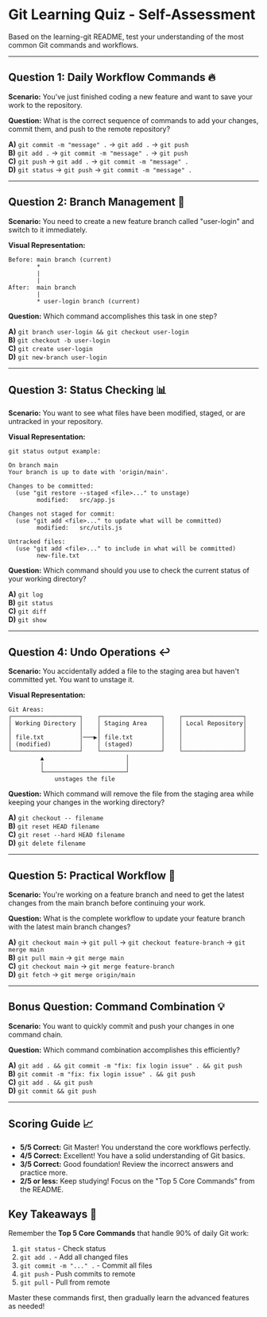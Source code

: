 # Git Learning Quiz - Self-Assessment

Based on the learning-git README, test your understanding of the most common Git commands and workflows.

---

## Question 1: Daily Workflow Commands 🔥

**Scenario:** You've just finished coding a new feature and want to save your work to the repository.

**Question:** What is the correct sequence of commands to add your changes, commit them, and push to the remote repository?

**A)** `git commit -m "message" .` → `git add .` → `git push`<br>
**B)** `git add .` → `git commit -m "message" .` → `git push`<br>
**C)** `git push` → `git add .` → `git commit -m "message" .`<br>
**D)** `git status` → `git push` → `git commit -m "message" .`<br>


---

## Question 2: Branch Management 🌿

**Scenario:** You need to create a new feature branch called "user-login" and switch to it immediately.

**Visual Representation:**
```
Before: main branch (current)
        *
        |
        |
After:  main branch
        |
        * user-login branch (current)
```

**Question:** Which command accomplishes this task in one step?

**A)** `git branch user-login && git checkout user-login`<br>
**B)** `git checkout -b user-login`<br>
**C)** `git create user-login`<br>
**D)** `git new-branch user-login`<br>


---

## Question 3: Status Checking 📊

**Scenario:** You want to see what files have been modified, staged, or are untracked in your repository.

**Visual Representation:**
```
git status output example:

On branch main
Your branch is up to date with 'origin/main'.

Changes to be committed:
  (use "git restore --staged <file>..." to unstage)
        modified:   src/app.js

Changes not staged for commit:
  (use "git add <file>..." to update what will be committed)
        modified:   src/utils.js

Untracked files:
  (use "git add <file>..." to include in what will be committed)
        new-file.txt
```

**Question:** Which command should you use to check the current status of your working directory?

**A)** `git log`<br>
**B)** `git status`<br>
**C)** `git diff`<br>
**D)** `git show`<br>

---

## Question 4: Undo Operations ↩️

**Scenario:** You accidentally added a file to the staging area but haven't committed yet. You want to unstage it.

**Visual Representation:**
```
Git Areas:
┌───────────────────┐    ┌─────────────────┐    ┌─────────────────┐
│ Working Directory │    │ Staging Area    │    │ Local Repository│
│                   │    │                 │    │                 │
│ file.txt          │───▶│ file.txt        │    │                 │
│ (modified)        │    │ (staged)        │    │                 │
└───────────────────┘    └─────────────────┘    └─────────────────┘
         ▲                       │
         │                       │
         └───────────────────────┘
             unstages the file
```

**Question:** Which command will remove the file from the staging area while keeping your changes in the working directory?

**A)** `git checkout -- filename`<br>
**B)** `git reset HEAD filename`<br>
**C)** `git reset --hard HEAD filename`<br>
**D)** `git delete filename`<br>

---

## Question 5: Practical Workflow 🚀

**Scenario:** You're working on a feature branch and need to get the latest changes from the main branch before continuing your work.

**Question:** What is the complete workflow to update your feature branch with the latest main branch changes?

**A)** `git checkout main` → `git pull` → `git checkout feature-branch` → `git merge main`<br>
**B)** `git pull main` → `git merge main`<br>
**C)** `git checkout main` → `git merge feature-branch`<br>
**D)** `git fetch` → `git merge origin/main`<br>

---

## Bonus Question: Command Combination 💡

**Scenario:** You want to quickly commit and push your changes in one command chain.

**Question:** Which command combination accomplishes this efficiently?

**A)** `git add . && git commit -m "fix: fix login issue" . && git push`<br>
**B)** `git commit -m "fix: fix login issue" . && git push`<br>
**C)** `git add . && git push`<br>
**D)** `git commit && git push`<br>

---

## Scoring Guide 📈

- **5/5 Correct:** Git Master! You understand the core workflows perfectly.
- **4/5 Correct:** Excellent! You have a solid understanding of Git basics.
- **3/5 Correct:** Good foundation! Review the incorrect answers and practice more.
- **2/5 or less:** Keep studying! Focus on the "Top 5 Core Commands" from the README.

## Key Takeaways 🎯

Remember the **Top 5 Core Commands** that handle 90% of daily Git work:
1. `git status` - Check status
2. `git add .` - Add all changed files  
3. `git commit -m "..." .` - Commit all files
4. `git push` - Push commits to remote
5. `git pull` - Pull from remote

Master these commands first, then gradually learn the advanced features as needed!
